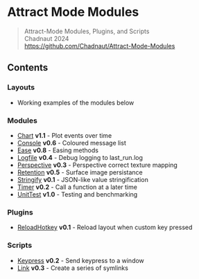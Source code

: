 # Attract Mode Modules

> Attract-Mode Modules, Plugins, and Scripts  
> Chadnaut 2024  
> https://github.com/Chadnaut/Attract-Mode-Modules

## Contents

### Layouts

- Working examples of the modules below

### Modules

- [Chart](./modules/chart/README.md) **v1.1** - Plot events over time
- [Console](./modules/console/README.md) **v0.6** - Coloured message list
- [Ease](./modules/ease/README.md) **v0.8** - Easing methods
- [Logfile](./modules/logfile/README.md) **v0.4** - Debug logging to last_run.log
- [Perspective](./modules/perspective/README.md) **v0.3** - Perspective correct texture mapping
- [Retention](./modules/retention/README.md) **v0.5** - Surface image persistance 
- [Stringify](./modules/stringify/README.md) **v0.1** - JSON-like value stringification
- [Timer](./modules/timer/README.md) **v0.2** - Call a function at a later time
- [UnitTest](./modules/unittest/README.md) **v1.0** - Testing and benchmarking

### Plugins

- [ReloadHotkey](./plugins/ReloadHotkey/README.md) **v0.1** - Reload layout when custom key pressed

### Scripts

- [Keypress](./scripts/keypress/README.md) **v0.2** - Send keypress to a window
- [Link](./scripts/link/README.md) **v0.3** - Create a series of symlinks